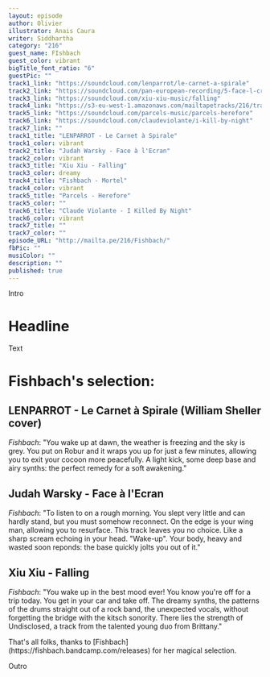 ```yaml
---
layout: episode
author: Olivier
illustrator: Anais Caura
writer: Siddhartha
category: "216"
guest_name: FIshbach
guest_color: vibrant
bigTitle_font_ratio: "6"
guestPic: ""
track1_link: "https://soundcloud.com/lenparrot/le-carnet-a-spirale"
track2_link: "https://soundcloud.com/pan-european-recording/5-face-l-cran"
track3_link: "https://soundcloud.com/xiu-xiu-music/falling"
track4_link: "https://s3-eu-west-1.amazonaws.com/mailtapetracks/216/track4.mp3"
track5_link: "https://soundcloud.com/parcels-music/parcels-herefore"
track6_link: "https://soundcloud.com/claudeviolante/i-kill-by-night"
track7_link: ""
track1_title: "LENPARROT - Le Carnet à Spirale"
track1_color: vibrant
track2_title: "Judah Warsky - Face à l'Ecran"
track2_color: vibrant
track3_title: "Xiu Xiu - Falling"
track3_color: dreamy
track4_title: "Fishbach - Mortel"
track4_color: vibrant
track5_title: "Parcels - Herefore"
track5_color: ""
track6_title: "Claude Violante - I Killed By Night"
track6_color: vibrant
track7_title: ""
track7_color: ""
episode_URL: "http://mailta.pe/216/Fishbach/"
fbPic: ""
musiColor: ""
description: ""
published: true
---
```




<p id="introduction">Intro</p>

# Headline

Text
 
# Fishbach's selection:

## LENPARROT - Le Carnet à Spirale (William Sheller cover)
_Fishbach_: "You wake up at dawn, the weather is freezing and the sky is grey. You put on Robur and it wraps you up for just a few minutes, allowing you to exit your cocoon more peacefully. A light kick, some deep base and airy synths: the perfect remedy for a soft awakening."

## Judah Warsky - Face à l'Ecran
_Fishbach_: "To listen to on a rough morning.
You slept very little and can hardly stand, but you must somehow reconnect. On the edge is your wing man, allowing you to resurface. This track leaves you no choice. Like a sharp scream echoing in your head. "Wake-up". Your body, heavy and wasted soon reponds: the base quickly jolts you out of it."

## Xiu Xiu - Falling
_Fishbach_: "You wake up in the best mood ever! You know you're off for a trip today. You get in your car and take off. The dreamy synths, the patterns of the drums straight out of a rock band, the unexpected vocals, without forgetting the bridge with the kitsch sonority. There lies the strength of Undisclosed, a track from the talented young duo from Brittany."


<p id="outroduction">
That's all folks, thanks to [Fishbach](https://fishbach.bandcamp.com/releases) for her magical selection.</p>
<p id="outroduction">
Outro
</p>

